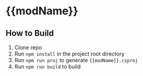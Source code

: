 
# {{modName}}

## How to Build

1. Clone repo
2. Run `npm install` in the project root directory
3. Run `npm run proj` to generate `{{modName}}.csproj`
4. Run `npm run build` to build
